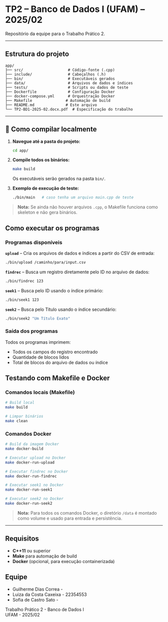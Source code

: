 # TP2 – Banco de Dados I (UFAM) – 2025/02

Repositório da equipe para o Trabalho Prático 2.  


---

##  Estrutura do projeto

```
app/
├── src/                    # Código-fonte (.cpp)
├── include/                # Cabeçalhos (.h)
├── bin/                    # Executáveis gerados
├── data/                   # Arquivos de dados e índices
├── tests/                  # Scripts ou dados de teste
├── Dockerfile              # Configuração Docker
├── docker-compose.yml      # Orquestração Docker
├── Makefile               # Automação de build
├── README.md              # Este arquivo
└── TP2-BD1-2025-02.docx.pdf  # Especificação do trabalho
```

---

## 🔨 Como compilar localmente

1. **Navegue até a pasta do projeto:**
   ```bash
   cd app/
   ```

2. **Compile todos os binários:**
   ```bash
   make build
   ```
   Os executáveis serão gerados na pasta `bin/`.

3. **Exemplo de execução de teste:**
   ```bash
   ./bin/main   # caso tenha um arquivo main.cpp de teste
   ```

> **Nota:** Se ainda não houver arquivos `.cpp`, o Makefile funciona como skeleton e não gera binários.

##  Como executar os programas

###  Programas disponíveis

**`upload`** – Cria os arquivos de dados e índices a partir do CSV de entrada:
```bash
./bin/upload /caminho/para/input.csv
```

**`findrec`** – Busca um registro diretamente pelo ID no arquivo de dados:
```bash
./bin/findrec 123
```

**`seek1`** – Busca pelo ID usando o índice primário:
```bash
./bin/seek1 123
```

**`seek2`** – Busca pelo Título usando o índice secundário:
```bash
./bin/seek2 "Um Título Exato"
```

###  Saída dos programas
Todos os programas imprimem:
- Todos os campos do registro encontrado
- Quantidade de blocos lidos
- Total de blocos do arquivo de dados ou índice

##  Testando com Makefile e Docker

###  Comandos locais (Makefile)
```bash
# Build local
make build

# Limpar binários
make clean
```

###  Comandos Docker
```bash
# Build da imagem Docker
make docker-build

# Executar upload no Docker
make docker-run-upload

# Executar findrec no Docker
make docker-run-findrec

# Executar seek1 no Docker
make docker-run-seek1

# Executar seek2 no Docker
make docker-run-seek2
```

> **Nota:** Para todos os comandos Docker, o diretório `/data` é montado como volume e usado para entrada e persistência.

---

##  Requisitos

- **C++11** ou superior
- **Make** para automação de build
- **Docker** (opcional, para execução containerizada)

##  Equipe
- Guilherme Dias Correa - 
- Luiza da Costa Caxeixa - 22354553
- Sofia de Castro Sato  - 


Trabalho Prático 2 - Banco de Dados I  
UFAM - 2025/02

